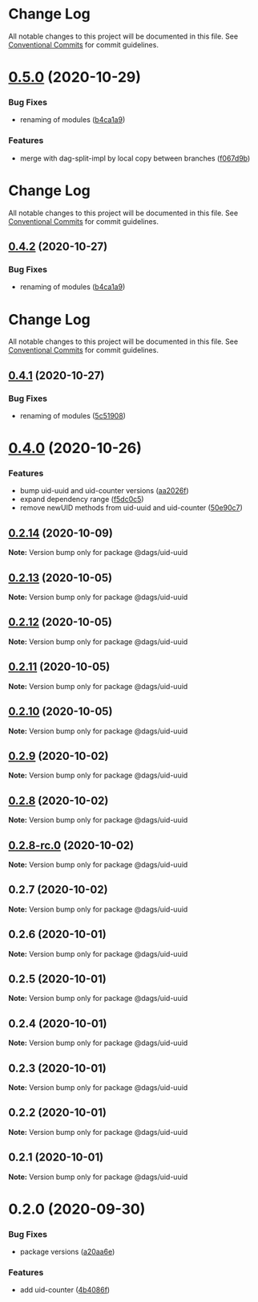 # Change Log

All notable changes to this project will be documented in this file. See
[Conventional Commits](https://conventionalcommits.org) for commit guidelines.

# [0.5.0](https://github.com/AlexanderLapygin/dags/compare/@dags/uid-uuid@0.4.1...@dags/uid-uuid@0.5.0) (2020-10-29)

### Bug Fixes

- renaming of modules
  ([b4ca1a9](https://github.com/AlexanderLapygin/dags/commit/b4ca1a96525edd8c366dcd0bf7d468c60c7dc0ca))

### Features

- merge with dag-split-impl by local copy between branches
  ([f067d9b](https://github.com/AlexanderLapygin/dags/commit/f067d9b7228325a3706773e0cd8052f8e2d8f9d5))

# Change Log

All notable changes to this project will be documented in this file. See
[Conventional Commits](https://conventionalcommits.org) for commit guidelines.

## [0.4.2](https://github.com/AlexanderLapygin/dags/compare/@dags/uid-uuid@0.4.1...@dags/uid-uuid@0.4.2) (2020-10-27)

### Bug Fixes

- renaming of modules
  ([b4ca1a9](https://github.com/AlexanderLapygin/dags/commit/b4ca1a96525edd8c366dcd0bf7d468c60c7dc0ca))

# Change Log

All notable changes to this project will be documented in this file. See
[Conventional Commits](https://conventionalcommits.org) for commit guidelines.

## [0.4.1](https://github.com/AlexanderLapygin/dags/compare/@dags/uid-uuid@0.4.0...@dags/uid-uuid@0.4.1) (2020-10-27)

### Bug Fixes

- renaming of modules
  ([5c51908](https://github.com/AlexanderLapygin/dags/commit/5c51908b4876bd968e1fb573b298b6ef9cda312f))

# [0.4.0](https://github.com/AlexanderLapygin/dags/compare/@dags/uid-uuid@0.2.14...@dags/uid-uuid@0.4.0) (2020-10-26)

### Features

- bump uid-uuid and uid-counter versions
  ([aa2026f](https://github.com/AlexanderLapygin/dags/commit/aa2026f360b758025929cb7184d71c68c719c76f))
- expand dependency range
  ([f5dc0c5](https://github.com/AlexanderLapygin/dags/commit/f5dc0c5e18d052eae5f5ef952472ec0f2ae5dfc5))
- remove newUID methods from uid-uuid and uid-counter
  ([50e90c7](https://github.com/AlexanderLapygin/dags/commit/50e90c77fd88e44870b36e675875bbfa42c8811e))

## [0.2.14](https://github.com/AlexanderLapygin/dags/compare/@dags/uid-uuid@0.2.13...@dags/uid-uuid@0.2.14) (2020-10-09)

**Note:** Version bump only for package @dags/uid-uuid

## [0.2.13](https://github.com/AlexanderLapygin/dags/compare/@dags/uid-uuid@0.2.12...@dags/uid-uuid@0.2.13) (2020-10-05)

**Note:** Version bump only for package @dags/uid-uuid

## [0.2.12](https://github.com/AlexanderLapygin/dags/compare/@dags/uid-uuid@0.2.11...@dags/uid-uuid@0.2.12) (2020-10-05)

**Note:** Version bump only for package @dags/uid-uuid

## [0.2.11](https://github.com/AlexanderLapygin/dags/compare/@dags/uid-uuid@0.2.10...@dags/uid-uuid@0.2.11) (2020-10-05)

**Note:** Version bump only for package @dags/uid-uuid

## [0.2.10](https://github.com/AlexanderLapygin/dags/compare/@dags/uid-uuid@0.2.9...@dags/uid-uuid@0.2.10) (2020-10-05)

**Note:** Version bump only for package @dags/uid-uuid

## [0.2.9](https://github.com/AlexanderLapygin/dags/compare/@dags/uid-uuid@0.2.8...@dags/uid-uuid@0.2.9) (2020-10-02)

**Note:** Version bump only for package @dags/uid-uuid

## [0.2.8](https://github.com/AlexanderLapygin/dags/compare/@dags/uid-uuid@0.2.8-rc.0...@dags/uid-uuid@0.2.8) (2020-10-02)

**Note:** Version bump only for package @dags/uid-uuid

## [0.2.8-rc.0](https://github.com/AlexanderLapygin/dags/compare/@dags/uid-uuid@0.2.7...@dags/uid-uuid@0.2.8-rc.0) (2020-10-02)

**Note:** Version bump only for package @dags/uid-uuid

## 0.2.7 (2020-10-02)

**Note:** Version bump only for package @dags/uid-uuid

## 0.2.6 (2020-10-01)

**Note:** Version bump only for package @dags/uid-uuid

## 0.2.5 (2020-10-01)

**Note:** Version bump only for package @dags/uid-uuid

## 0.2.4 (2020-10-01)

**Note:** Version bump only for package @dags/uid-uuid

## 0.2.3 (2020-10-01)

**Note:** Version bump only for package @dags/uid-uuid

## 0.2.2 (2020-10-01)

**Note:** Version bump only for package @dags/uid-uuid

## 0.2.1 (2020-10-01)

**Note:** Version bump only for package @dags/uid-uuid

# 0.2.0 (2020-09-30)

### Bug Fixes

- package versions
  ([a20aa6e](https://github.com/AlexanderLapygin/dags/commit/a20aa6e797b3bc970ca201819bad22e5211fbabf))

### Features

- add uid-counter
  ([4b4086f](https://github.com/AlexanderLapygin/dags/commit/4b4086fc431bd0382ef87e240b18d977a587fd37))
